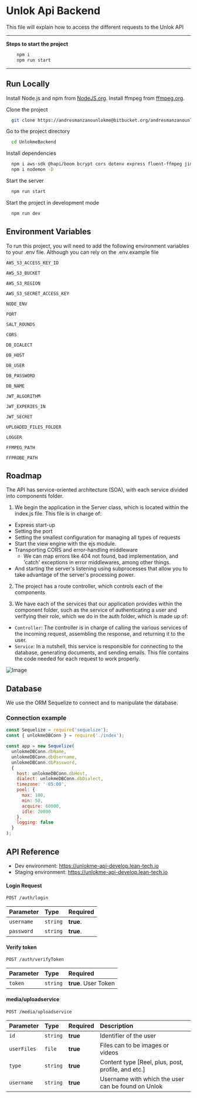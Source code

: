 # Unlok Api Backend

This file will explain how to access the different requests to the Unlok API


---

**Steps to start the project**

```sh
	npm i 
	npm run start
```

---


## Run Locally

Install Node.js and npm from [NodeJS.org](https://nodejs.org/en/).
Install ffmpeg from [ffmpeg.org](https://ffmpeg.org/download.html).

Clone the project

```bash
  git clone https://andresmanzanounlokme@bitbucket.org/andresmanzanounlokme/unlokmebackend.git
```

Go to the project directory

```bash
  cd UnlokmeBackend
```

Install dependencies

```bash
  npm i aws-sdk @hapi/boom bcrypt cors dotenv express fluent-ffmpeg jimp joi jsonwebtoken knex mkdirp morgan multer mysql npm sequelize cli sharp sqlite3 winston
  npm i nodemon -D
```

Start the server

```bash
  npm run start
```

Start the project in development mode

```bash
  npm run dev
```



## Environment Variables

To run this project, you will need to add the following environment variables to your .env file. Although you can rely on the .env.example file

`AWS_S3_ACCESS_KEY_ID`

`AWS_S3_BUCKET`

`AWS_S3_REGION`

`AWS_S3_SECRET_ACCESS_KEY`

`NODE_ENV`

`PORT`

`SALT_ROUNDS`

`CORS`

`DB_DIALECT`

`DB_HOST`

`DB_USER`

`DB_PASSWORD`

`DB_NAME`

`JWT_ALGORITHM`

`JWT_EXPERIES_IN`

`JWT_SECRET`

`UPLOADED_FILES_FOLDER`

`LOGGER`

`FFMPEG_PATH`

`FFPROBE_PATH`



## Roadmap

The API has service-oriented architecture (SOA), with each service divided into components folder.

  1) We begin the application in the Server class, which is located within the index.js file. This file is in charge of:

  - Express start-up
  - Setting the port
  - Setting the smallest configuration for managing all types of requests
  - Start the view engine with the ejs module.
  - Transporting CORS and error-handling middleware
    - We can map errors like 404 not found, bad implementation, and 'catch' exceptions in error middlewares, among other things.
  - And starting the server's listening using subprocesses that allow you to take advantage of the server's processing power.

  2) The project has a route controller, which controls each of the components

  3) We have each of the services that our application provides within the component folder, such as the service of authenticating a user and verifying their role, which we do in the auth folder, which is made up of:

  - ```Controller```: The controller is in charge of calling the various services of the incoming request, assembling the response, and returning it to the user.
  - ```Service```: In a nutshell, this service is responsible for connecting to the database, generating documents, and sending emails. This file contains the code needed for each request to work properly.

![Image](https://unlokme-develop-media.s3.amazonaws.com/uploads/readme/readme.png)



##  Database
We use the ORM Sequelize to connect and to manipulate the database.
### Connection example

```javascript
const Sequelize = require('sequelize');
const { unlokmeDBConn } = require('./index');

const app = new Sequelize(
  unlokmeDBConn.dbName,
  unlokmeDBConn.dbUsername,
  unlokmeDBConn.dbPassword,
  {
    host: unlokmeDBConn.dbHost,
    dialect: unlokmeDBConn.dbDialect,
    timezone: '-05:00',
    pool: {
      max: 100,
      min: 50,
      acquire: 60000,
      idle: 20000
    },
    logging: false 
  }
);
```

## API Reference
- Dev environment: https://unlokme-api-develop.lean-tech.io
- Staging environment: https://unlokme-api-develop.lean-tech.io


#### Login Request

```http
POST /auth/login
```

| Parameter | Type     | Required                |
| :-------- | :------- | :------------------------- |
| `username` | `string` | **true**.      |
| `password` | `string` | **true**.      |


#### Verify token

```http
POST /auth/verifyToken
```

| Parameter | Type     | Required                       |
| :-------- | :------- | :-------------------------------- |
| `token`      | `string` | **true**. User Token |


#### media/uploadservice

```http
POST /media/uploadservice
```

| Parameter    |  Type    | Required  | Description |
| :----------- | :------- | :-------- | :---------- |
| `id`         | `string` | **true** |  Identifier of the user  |
| `userFiles`  | `file`   | **true** |  Files can to be images or videos  |
| `type`       | `string` | **true** |  Content type [Reel, plus, post, profile, and etc.]  |
| `username`   | `string` | **true** |  Username with which the user can be found on Unlok  |

